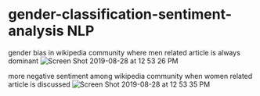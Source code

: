 # gender-classification-sentiment-analysis NLP

gender bias in wikipedia community where men related article is always dominant 
![Screen Shot 2019-08-28 at 12 53 26 PM](https://user-images.githubusercontent.com/54539761/63849732-f4253c80-c992-11e9-9df9-f7fc5dddc43a.png)


more negative sentiment among wikipedia community when women related article is discussed 
![Screen Shot 2019-08-28 at 12 53 35 PM](https://user-images.githubusercontent.com/54539761/63849740-f7202d00-c992-11e9-96f4-58234eb15211.png)
